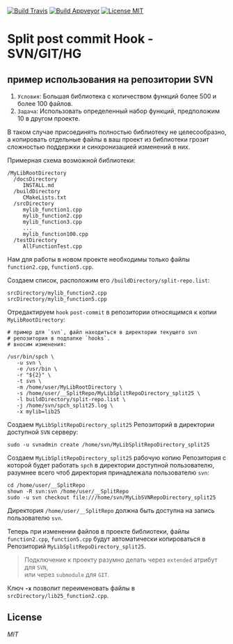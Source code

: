 [![Build Travis](https://travis-ci.com/ClnViewer/Split-post-commit-Hook---SVN-GIT-HG.svg)](https://travis-ci.com/ClnViewer/Split-post-commit-Hook---SVN-GIT-HG)
[![Build Appveyor](https://ci.appveyor.com/api/projects/status/bvq8v28e5lhj0l2i?svg=true)](https://ci.appveyor.com/project/ClnViewer/split-post-commit-hook-svn-git-hg)
[![License MIT](https://img.shields.io/badge/License-MIT-brightgreen.svg?style=flat)](https://github.com/ClnViewer/Split-post-commit-Hook---SVN-GIT-HG/blob/master/LICENSE)

# Split post commit Hook - SVN/GIT/HG

## пример использования на репозитории SVN

1. `Условия`: Большая библиотека с количеством функций более 500 и более 100 файлов.
2. `Задача`: Использовать определенный набор функций, предположим 10 в другом проекте.

В таком случае присоединять полностью библиотеку не целесообразно, а копировать отдельные файлы в ваш проект из библиотеки грозит сложностью поддержки и синхронизацией изменений в них.

Примерная схема возможной библиотеки:

    /MyLibRootDirectory
      /docsDirectory
         INSTALL.md
      /buildDirectory
         CMakeLists.txt
      /srcDirectory
         mylib_function1.cpp
         mylib_function2.cpp
         mylib_function3.cpp
         ...
         mylib_function100.cpp
      /testDirectory
         AllFunctionTest.cpp

Нам для работы в новом проекте необходимы только файлы `function2.cpp`, `function5.cpp`.  

Создаем список, расположим его `/buildDirectory/split-repo.list`:

    srcDirectory/mylib_function2.cpp
    srcDirectory/mylib_function5.cpp

Отредактируем `hook` `post-commit` в репозитории относящимся к  копии `MyLibRootDirectory`:

    # пример для `svn`, файл находиться в директории текущего svn
    # репозитория в подпапке `hooks`.
    # вносим изменения:

    /usr/bin/spch \
       -u svn \
       -e /usr/bin \
       -r "${2}" \
       -t svn \
       -m /home/user/MyLibRootDirectory \
       -s /home/user/__SplitRepo/MyLibSplitRepoDirectory_split25 \
       -l buildDirectory/split-repo.list \
       -j /home/svn/spch_split25.log \
       -x mylib=lib25

Создаем `MyLibSplitRepoDirectory_split25` Репозиторий в директории доступной `SVN` серверу:

    sudo -u svnadmin create /home/svn/MyLibSplitRepoDirectory_split25

Создаем `MyLibSplitRepoDirectory_split25` рабочую копию Репозитория с которой будет работать `spch` в директории доступной пользователю, разумнее всего чтоб директория принадлежала пользователю `svn`:

    cd /home/user/__SplitRepo
	shown -R svn:svn /home/user/__SplitRepo
    sudo -u svn checkout file:///home/svn/MyLibSVNRepoDirectory_split25

Директория `/home/user/__SplitRepo` должна быть доступна на запись пользователю `svn`.

Теперь при изменении файлов в проекте библиотеки, файлы `function2.cpp`, `function5.cpp` будут автоматически копироваться в Репозиторий `MyLibSplitRepoDirectory_split25`.

> Подключение к проекту разумно делать через `extended` атрибут для `SVN`,  
или через `submodule` для `GIT`.   

Ключ __`-x`__ позволит переименовать файлы в `srcDirectory/lib25_function2.cpp`. 
    

## License

_MIT_


